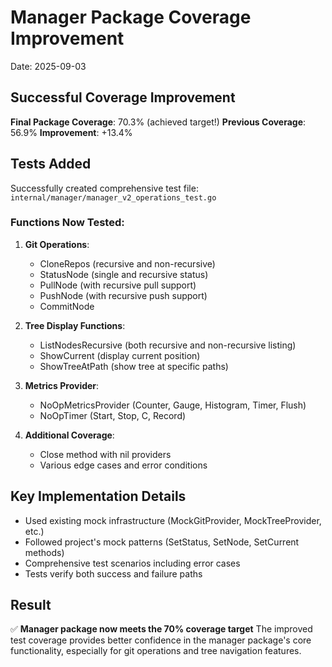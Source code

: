 # Manager Package Coverage Improvement
Date: 2025-09-03

## Successful Coverage Improvement
**Final Package Coverage**: 70.3% (achieved target!)
**Previous Coverage**: 56.9%
**Improvement**: +13.4%

## Tests Added
Successfully created comprehensive test file: `internal/manager/manager_v2_operations_test.go`

### Functions Now Tested:
1. **Git Operations**:
   - CloneRepos (recursive and non-recursive)
   - StatusNode (single and recursive status)
   - PullNode (with recursive pull support)
   - PushNode (with recursive push support)
   - CommitNode

2. **Tree Display Functions**:
   - ListNodesRecursive (both recursive and non-recursive listing)
   - ShowCurrent (display current position)
   - ShowTreeAtPath (show tree at specific paths)

3. **Metrics Provider**:
   - NoOpMetricsProvider (Counter, Gauge, Histogram, Timer, Flush)
   - NoOpTimer (Start, Stop, C, Record)

4. **Additional Coverage**:
   - Close method with nil providers
   - Various edge cases and error conditions

## Key Implementation Details
- Used existing mock infrastructure (MockGitProvider, MockTreeProvider, etc.)
- Followed project's mock patterns (SetStatus, SetNode, SetCurrent methods)
- Comprehensive test scenarios including error cases
- Tests verify both success and failure paths

## Result
✅ **Manager package now meets the 70% coverage target**
The improved test coverage provides better confidence in the manager package's core functionality, especially for git operations and tree navigation features.